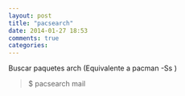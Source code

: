 ```yaml
---
layout: post
title: "pacsearch"
date: 2014-01-27 18:53
comments: true
categories: 
---
```

Buscar paquetes arch (Equivalente a pacman -Ss )

>$ pacsearch mail

